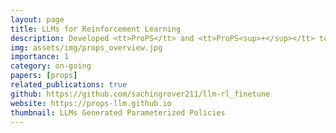 ```yaml
---
layout: page
title: LLMs for Reinforcement Learning
description: Developed <tt>ProPS</tt> and <tt>ProPS<sup>+</sup></tt> to prompt LLMs for generating parameterized RL policies after linguistic and numerical reasoning. The iteratively improve through closed loop feedback to the LLM. Relevant contextual and semantic information about the task is also provided through prompting. Explored 15 different tasks and compared the results with state of the art RL methods. Currently working on finetuning to improve RL optimization capabilities of smaller sized LLMs.
img: assets/img/props_overview.jpg
importance: 1
category: on-going
papers: [props]
related_publications: true
github: https://github.com/sachingrover211/llm-rl_finetune
website: https://props-llm.github.io
thumbnail: LLMs Generated Parameterized Policies
---
```


